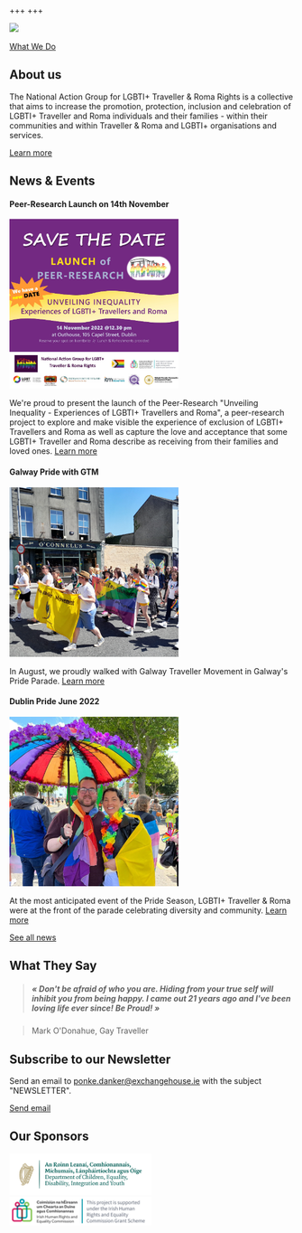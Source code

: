 +++
+++


<img src="/title-image.jpg" width=800/>

[What We Do](/what-we-do)

## About us

The National Action Group for LGBTI+ Traveller & Roma Rights is a collective that aims to increase the promotion, protection, inclusion and celebration of LGBTI+ Traveller and Roma individuals and their families - within their communities and within Traveller & Roma and LGBTI+ organisations and services.

[Learn more](/about)

## News & Events

#### Peer-Research Launch on 14th November
<img src="/research-launch-ad.jpg" width=300/>

We're proud to present the launch of the Peer-Research "Unveiling Inequality - Experiences of LGBTI+ Travellers and Roma", a peer-research project to explore and make visible the experience of exclusion of LGBTI+ Travellers and Roma as well as capture the love and acceptance that some LGBTI+ Traveller and Roma describe as receiving from their families and loved ones. [Learn more](/what-we-do/research) 

#### Galway Pride with GTM
<img src="/galway-pride.jpg" width=300/>

In August, we proudly walked with Galway Traveller Movement in Galway's Pride Parade. [Learn more](/news)

#### Dublin Pride June 2022
<img src="/dublin-pride.jpg" width=300/>

At the most anticipated event of the Pride Season, LGBTI+ Traveller & Roma were at the front of the parade celebrating diversity and community. [Learn more](/what-we-do/prides)

[See all news](/news)

## What They Say

> #####  « Don't be afraid of who you are. Hiding from your true self will inhibit you from being happy. I came out 21 years ago and I've been loving life ever since! Be Proud! »

> Mark O'Donahue, Gay Traveller

## Subscribe to our Newsletter

Send an email to [ponke.danker@exchangehouse.ie](mailto:ponke.danker@exchangehouse.ie) with the subject "NEWSLETTER".

[Send email](mailto:ponke.danker@exchangehouse.ie)

## Our Sponsors

<img src="/dcediy-logo.png" width=50%/>

<img src="/iherc-logo.png" width=50%/>